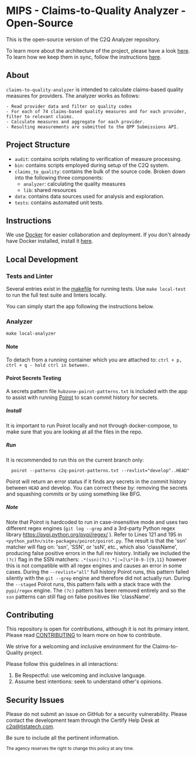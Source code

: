 # MIPS - Claims-to-Quality Analyzer - Open-Source
This is the open-source version of the C2Q Analyzer repository.

To learn more about the architecture of the project, please have a look [here](/docs/ARCHITECTURE.md).
To learn how we keep them in sync, follow the instructions [here](/docs/UPDATE.md).

## About
`claims-to-quality-analyzer` is intended to calculate claims-based quality measures for providers. The analyzer works as follows:

	- Read provider data and filter on quality codes
	- For each of 74 claims-based quality measures and for each provider, filter to relevant claims.
	- Calculate measures and aggregate for each provider.
	- Resulting measurements are submitted to the QPP Submissions API.

## Project Structure
* `audit`: contains scripts relating to verification of measure processing.
* `bin`: contains scripts employed during setup of the C2Q system.
* `claims_to_quality`: contains the bulk of the source code. Broken down into the following three components:
    * `analyzer`: calculating the quality measures
    * `lib`: shared resources
* `data`: contains data sources used for analysis and exploration.
* `tests`: contains automated unit tests.

## Instructions
We use [Docker](https://www.docker.com/) for easier collaboration and deployment. If you don't already have Docker installed, install it [here](https://docs.docker.com/engine/installation).

## Local Development

### Tests and Linter
Several entries exist in the [makefile](/Makefile) for running tests. Use `make local-test` to run the full test suite and linters locally.

You can simply start the app following the instructions below.

### Analyzer
`make local-analyzer`

#### Note
To detach from a running container which you are attached to:
`ctrl + p, ctrl + q - hold ctrl in between.`

#### Poirot Secrets Testing
A secrets pattern file `hubzone-poirot-patterns.txt` is included with the app to assist with running [Poirot](https://github.com/emanuelfeld/poirot) to scan commit history for secrets.

##### Install
It is important to run Poirot locally and not through docker-compose, to make sure that you are looking at all the files in the repo.

##### Run
 It is recommended to run this on the current branch only:
```
  poirot --patterns c2q-poirot-patterns.txt --revlist="develop^..HEAD"
```
Poirot will return an error status if it finds any secrets in the commit history between `HEAD` and develop.  You can correct these by: removing the secrets and squashing commits or by using something like BFG.

##### Note
Note that Poirot is hardcoded to run in case-insensitive mode and uses two different regex engines (`git log --grep` and a 3rd-party Python regex library https://pypi.python.org/pypi/regex/ ). Refer to Lines 121 and 195 in `<python_path>/site-packages/poirot/poirot.py`. The result is that the 'ssn' matcher will flag on: 'ssn', 'SSN', or 'ssN', etc., which also 'className', producing false positive errors in the full rev history.  Initially we included the `(?c)` flag in the SSN matchers: `.*(ssn)(?c).*[:=]\s*[0-9-]{9,11}` however this is not compatible with all regex engines and causes an error in some cases.  During the `--revlist="all"` full history Poirot runs, this pattern failed silently with the `git --grep` engine and therefore did not actually run.  During the `--staged` Poirot runs, this pattern fails with a stack trace with the `pypi/regex` engine. The `(?c)` pattern has been removed entirely and so the `ssn` patterns can still flag on false positives like 'className'.

## Contributing
This repository is open for contributions, although it is not its primary intent. Please read [CONTRIBUTING](CONTRIBUTING.md) to learn more on how to contribute.

We strive for a welcoming and inclusive environment for the Claims-to-Quality project.

Please follow this guidelines in all interactions:

1. Be Respectful: use welcoming and inclusive language.
2. Assume best intentions: seek to understand other's opinions.

## Security Issues
Please do not submit an issue on GitHub for a security vulnerability. Please contact the development team through the Certify Help Desk at [c2q@tistatech.com](mailto:c2q@tistatech.com).

Be sure to include all the pertinent information.

<sub>The agency reserves the right to change this policy at any time.</sub>
